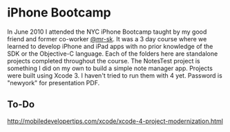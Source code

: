 # iPhone Bootcamp

In June 2010 I attended the NYC iPhone Bootcamp taught by my good friend and former co-worker [@mr-sk](http://github.com/mr-sk). It was a 3 day course where we learned to develop iPhone and iPad apps with no prior knowledge of the SDK or the Objective-C language. Each of the folders here are standalone projects completed throughout the course. The NotesTest project is something I did on my own to build a simple note manager app. Projects were built using Xcode 3. I haven't tried to run them with 4 yet. Password is "newyork" for presentation PDF.

## To-Do

http://mobiledevelopertips.com/xcode/xcode-4-project-modernization.html